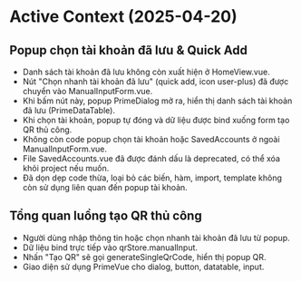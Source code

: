 # Active Context (2025-04-20)

## Popup chọn tài khoản đã lưu & Quick Add

- Danh sách tài khoản đã lưu không còn xuất hiện ở HomeView.vue.
- Nút "Chọn nhanh tài khoản đã lưu" (quick add, icon user-plus) đã được chuyển vào ManualInputForm.vue.
- Khi bấm nút này, popup PrimeDialog mở ra, hiển thị danh sách tài khoản đã lưu (PrimeDataTable).
- Khi chọn tài khoản, popup tự đóng và dữ liệu được bind xuống form tạo QR thủ công.
- Không còn code popup chọn tài khoản hoặc SavedAccounts ở ngoài ManualInputForm.vue.
- File SavedAccounts.vue đã được đánh dấu là deprecated, có thể xóa khỏi project nếu muốn.
- Đã dọn dẹp code thừa, loại bỏ các biến, hàm, import, template không còn sử dụng liên quan đến popup tài khoản.

## Tổng quan luồng tạo QR thủ công

- Người dùng nhập thông tin hoặc chọn nhanh tài khoản đã lưu từ popup.
- Dữ liệu bind trực tiếp vào qrStore.manualInput.
- Nhấn "Tạo QR" sẽ gọi generateSingleQrCode, hiển thị popup QR.
- Giao diện sử dụng PrimeVue cho dialog, button, datatable, input.
